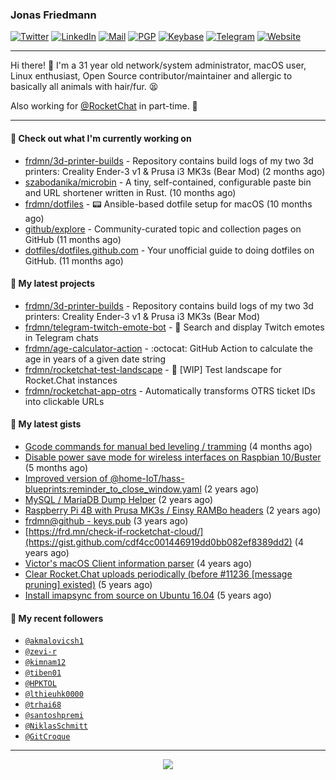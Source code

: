 ### Jonas Friedmann

[![Twitter](https://img.shields.io/badge/-frdmn-1ca0f1?style=flat-square&logo=twitter&logoColor=white&link=https://twitter.com/frdmn)](https://twitter.com/frdmn)
[![LinkedIn](https://img.shields.io/badge/-Jonas_Friedmann-blue?style=flat-square&logo=Linkedin&logoColor=white&link=https://www.linkedin.com/in/frdmn/)](https://www.linkedin.com/in/frdmn/)
[![Mail](https://img.shields.io/badge/-j@frd.mn-c14438?style=flat-square&logo=Gmail&logoColor=white&link=mailto:j@frd.mn)](mailto:j@frd.mn)
[![PGP](https://img.shields.io/keybase/pgp/frdmn?style=flat-square)](https://keyserver.ubuntu.com/pks/lookup?op=get&search=0x592054efee01155264764ec9b6e314fbd713fc95)
[![Keybase](https://img.shields.io/badge/-frdmn-ff6f21?style=flat-square&logo=Keybase&logoColor=white&link=https://keybase.io/frdmn/)](https://keybase.io/frdmn/)
[![Telegram](https://img.shields.io/badge/-@frdmn-0088cc?style=flat-square&logo=Telegram&link=http://t.me/frdmn)](http://t.me/frdmn)
[![Website](https://img.shields.io/static/v1?label=https://&message=frd.mn&color=yellow&logo=&style=flat-square&logoColor=white)](https://frd.mn/)

---

Hi there! 👋 I'm a 31 year old network/system administrator, macOS user, Linux enthusiast, Open Source contributor/maintainer and allergic to basically all animals with hair/fur. 😫

Also working for [@RocketChat](https://github.com/RocketChat) in part-time. 🚀

---

#### 👷 Check out what I'm currently working on

- [frdmn/3d-printer-builds](https://github.com/frdmn/3d-printer-builds) - Repository contains build logs of my two 3d printers: Creality Ender-3 v1 &amp; Prusa i3 MK3s (Bear Mod) (2 months ago)
- [szabodanika/microbin](https://github.com/szabodanika/microbin) - A tiny, self-contained, configurable paste bin and URL shortener written in Rust. (10 months ago)
- [frdmn/dotfiles](https://github.com/frdmn/dotfiles) - :pager: Ansible-based dotfile setup for macOS (10 months ago)
- [github/explore](https://github.com/github/explore) - Community-curated topic and collection pages on GitHub (11 months ago)
- [dotfiles/dotfiles.github.com](https://github.com/dotfiles/dotfiles.github.com) - Your unofficial guide to doing dotfiles on GitHub. (11 months ago)

#### 🌱 My latest projects

- [frdmn/3d-printer-builds](https://github.com/frdmn/3d-printer-builds) - Repository contains build logs of my two 3d printers: Creality Ender-3 v1 &amp; Prusa i3 MK3s (Bear Mod)
- [frdmn/telegram-twitch-emote-bot](https://github.com/frdmn/telegram-twitch-emote-bot) - 💬 Search and display Twitch emotes in Telegram chats
- [frdmn/age-calculator-action](https://github.com/frdmn/age-calculator-action) - :octocat: GitHub Action to calculate the age in years of a given date string
- [frdmn/rocketchat-test-landscape](https://github.com/frdmn/rocketchat-test-landscape) - 🚧 [WIP] Test landscape for Rocket.Chat instances
- [frdmn/rocketchat-app-otrs](https://github.com/frdmn/rocketchat-app-otrs) - Automatically transforms OTRS ticket IDs into clickable URLs

#### 🔭 My latest gists

- [Gcode commands for manual bed leveling / tramming](https://gist.github.com/dfdae53cefc8e107f5110c80012f208e) (4 months ago)
- [Disable power save mode for wireless interfaces on Raspbian 10/Buster](https://gist.github.com/9b3fcf8ee7e6b2223da44314e023c969) (5 months ago)
- [Improved version of @home-IoT/hass-blueprints:reminder_to_close_window.yaml](https://gist.github.com/39d17ce1f63de73dad2457e3a17e38ca) (2 years ago)
- [MySQL / MariaDB Dump Helper](https://gist.github.com/d1b79c7b8bcdbb26e487a52930687253) (2 years ago)
- [Raspberry Pi 4B with Prusa MK3s / Einsy RAMBo headers](https://gist.github.com/1bcefbb4f1d2e17c21450abd8869dae3) (2 years ago)
- [frdmn@github - keys.pub](https://gist.github.com/d96b74034451f966c06df5fd14d7d62f) (3 years ago)
- [https://frd.mn/check-if-rocketchat-cloud/](https://gist.github.com/cdf4cc001446919dd0bb082ef8389dd2) (4 years ago)
- [Victor&#39;s macOS Client information parser](https://gist.github.com/5eeebc05c61c7a00450aee8b81be824c) (4 years ago)
- [Clear Rocket.Chat uploads periodically (before #11236 [message pruning] existed)](https://gist.github.com/acfffa4d099df023a8ea90df0b6dc650) (5 years ago)
- [Install imapsync from source on Ubuntu 16.04](https://gist.github.com/3f94306bcfda871b1d3c61c400926e5c) (5 years ago)

#### 👤 My recent followers

- [`@akmalovicsh1`](https://github.com/akmalovicsh1)
- [`@zevi-r`](https://github.com/zevi-r)
- [`@kimnam12`](https://github.com/kimnam12)
- [`@tiben01`](https://github.com/tiben01)
- [`@HPKTOL`](https://github.com/HPKTOL)
- [`@lthieuhk0000`](https://github.com/lthieuhk0000)
- [`@trhai68`](https://github.com/trhai68)
- [`@santoshpremi`](https://github.com/santoshpremi)
- [`@NiklasSchmitt`](https://github.com/NiklasSchmitt)
- [`@GitCroque`](https://github.com/GitCroque)

---

<p align="center">
  <img src="https://github-readme-stats.vercel.app/api?username=frdmn&show_icons=true">
</p>
